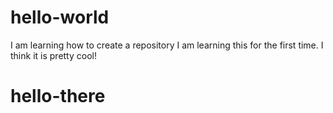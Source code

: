 # hello-world
I am learning how to create a repository 
I am learning this for the first time.
I think it is pretty cool!

# hello-there